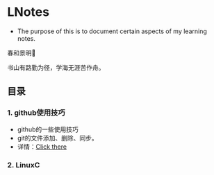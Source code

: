 # LNotes
- The purpose of this is to document certain aspects of my learning notes.


春和景明🌸

书山有路勤为径，学海无涯苦作舟。



## 目录

### 1. github使用技巧

- github的一些使用技巧
- git的文件添加、删除、同步。
- 详情：[Click there](https://github.com/lancitx/LNotes/blob/main/tips%20of%20github/tips%20on%20the%20GitHub.md)
### 2. LinuxC

